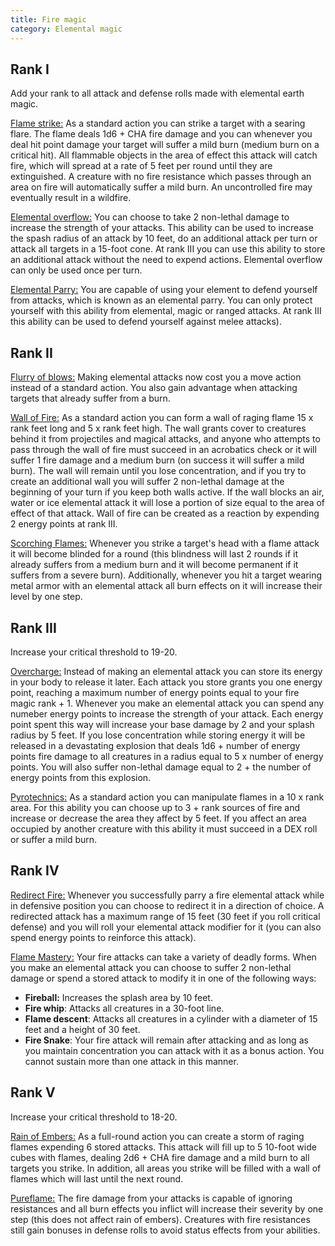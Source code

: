 ```yaml
---
title: Fire magic
category: Elemental magic
---
```


## Rank I

Add your rank to all attack and defense rolls made with elemental earth magic.

<u>Flame strike:</u> As a standard action you can strike a target with a searing flare. The flame deals 1d6 + CHA fire damage and you can whenever you deal hit point damage your target will suffer a mild burn (medium burn on a critical hit). All flammable objects in the area of effect this attack will catch fire, which will spread at a rate of 5 feet per round until they are extinguished. A creature with no fire resistance which passes through an area on fire will automatically suffer a mild burn. An uncontrolled fire may eventually result in a wildfire.

<u>Elemental overflow:</u> You can choose to take 2 non-lethal damage to increase the strength of your attacks. This ability can be used to increase the spash radius of an attack by 10 feet, do an additional attack per turn or attack all targets in a 15-foot cone. At rank III you can use this ability to store an additional attack without the need to expend actions. Elemental overflow can only be used once per turn.

<u>Elemental Parry:</u> You are capable of using your element to defend yourself from attacks, which is known as an elemental parry. You can only protect yourself with this ability from elemental, magic or ranged attacks. At rank III this ability can be used to defend yourself against melee attacks).

## Rank II

<u>Flurry of blows:</u>  Making elemental attacks now cost you a move action instead of a standard action. You also gain advantage when attacking targets that already suffer from a burn.

<u>Wall of Fire:</u> As a standard action you can form a wall of raging flame 15 x rank feet long and 5 x rank feet high. The wall grants cover to creatures behind it from projectiles and magical attacks, and anyone who attempts to pass through the wall of fire must succeed in an acrobatics check or it will suffer 1 fire damage and a medium burn (on success it will suffer a mild burn). The wall will remain until you lose concentration, and if you try to create an additional wall you will suffer 2 non-lethal damage at the beginning of your turn if you keep both walls active. If the wall blocks an air, water or ice elemental attack it will lose a portion of size equal to the area of effect of that attack. Wall of fire can be created as a reaction by expending 2 energy points at rank III.

<u>Scorching Flames:</u> Whenever you strike a target's head with a flame attack it will become blinded for a round (this blindness will last 2 rounds if it already suffers from a medium burn and it will become permanent if it suffers from a severe burn). Additionally, whenever you hit a target wearing metal armor with an elemental attack all burn effects on it will increase their level by one step.

## Rank III

Increase your critical threshold to 19-20.

<u>Overcharge:</u> Instead of making an elemental attack you can store its energy in your body to release it later. Each attack you store grants you one energy point, reaching a maximum number of energy points equal to your fire magic rank + 1. Whenever you make an elemental attack you can spend any numeber energy points to increase the strength of your attack. Each energy point spent this way will increase your base damage by 2 and your splash radius by 5 feet. If you lose concentration while storing energy it will be released in a devastating explosion that deals 1d6 + number of energy points fire damage to all creatures in a radius equal to 5 x number of energy points. You will also suffer non-lethal damage equal to 2 + the number of energy points from this explosion.

<u>Pyrotechnics:</u> As a standard action you can manipulate flames in a 10 x rank area. For this ability you can choose up to 3 + rank sources of fire and increase or decrease the area they affect by 5 feet. If you affect an area occupied by another creature with this ability it must succeed in a DEX roll or suffer a mild burn.

## Rank IV

<u>Redirect Fire:</u> Whenever you successfully parry a fire elemental attack while in defensive position you can choose to redirect it in a direction of choice. A redirected attack has a maximum range of 15 feet (30 feet if you roll critical defense) and you will roll your elemental attack modifier for it (you can also spend energy points to reinforce this attack).

<u>Flame Mastery:</u> Your fire attacks can take a variety of deadly forms. When you make an elemental attack you can choose to suffer 2 non-lethal damage or spend a stored attack to modify it in one of the following ways: 

- **Fireball:** Increases the splash area by 10 feet.
- **Fire whip**: Attacks all creatures in a 30-foot line.
- **Flame descent**: Attacks all creatures in a cylinder with a diameter of 15 feet and a height of 30 feet.
- **Fire Snake**: Your fire attack will remain after attacking and as long as you maintain concentration you can attack with it as a bonus action. You cannot sustain more than one attack in this manner.

## Rank V

Increase your critical threshold to 18-20.

<u>Rain of Embers:</u> As a full-round action you can create a storm of raging flames expending 6 stored attacks. This attack will fill up to 5 10-foot wide cubes with flames, dealing 2d6 + CHA fire damage and a mild burn to all targets you strike. In addition, all areas you strike will be filled with a wall of flames which will last until the next round. 

<u>Pureflame:</u> The fire damage from your attacks is capable of ignoring resistances and all burn effects you inflict will increase their severity by one step (this does not affect rain of embers). Creatures with fire resistances still gain bonuses in defense rolls to avoid status effects from your abilities.